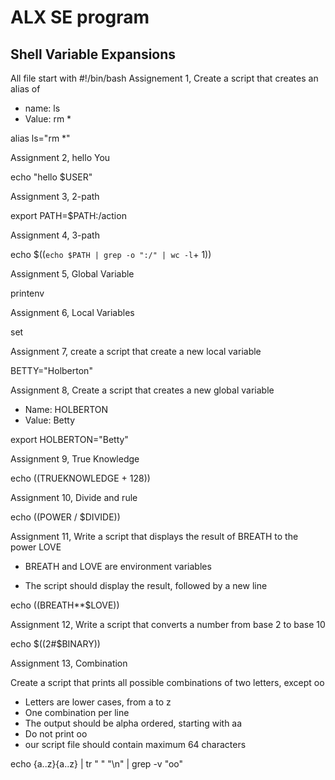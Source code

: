 # ALX SE program
## Shell Variable Expansions
All file start with #!/bin/bash
Assignement 1, Create a script that creates an alias of
+ name: ls
+ Value: rm *

alias ls="rm *"

Assignment 2, hello You

echo "hello $USER"

Assignment 3, 2-path

export PATH=$PATH:/action

Assignment 4, 3-path

echo $((`echo $PATH | grep -o ":/" | wc -l`+ 1))

Assignment 5, Global Variable

printenv

Assignment 6, Local Variables

set

Assignment 7, create a script that create a new local variable

BETTY="Holberton"

Assignment 8, Create a script that creates a new global variable
+ Name: HOLBERTON
+ Value: Betty

export HOLBERTON="Betty"

Assignment 9, True Knowledge

echo $(($TRUEKNOWLEDGE + 128))

Assignment 10, Divide and rule

echo $(($POWER / $DIVIDE))

Assignment 11, Write a script that displays the result of BREATH to the power LOVE

+ BREATH and LOVE are environment variables

+ The script should display the result, followed by a new line

echo $(($BREATH**$LOVE))

Assignment 12, Write a script that converts a number from base 2 to base 10

echo $((2#$BINARY))

Assignment 13, Combination

Create a script that prints all possible combinations of two letters, except oo

+ Letters are lower cases, from a to z
+ One combination per line
+ The output should be alpha ordered, starting with aa
+ Do not print oo
+ our script file should contain maximum 64 characters

echo {a..z}{a..z} | tr " " "\n" | grep -v "oo"
